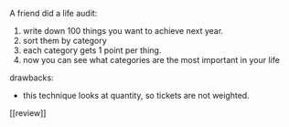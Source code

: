 A friend did a life audit:
1. write down 100 things you want to achieve next year.
2. sort them by category
3. each category gets 1 point per thing.
4. now you can see what categories are the most important in your life

drawbacks:
- this technique looks at quantity, so tickets are not weighted.

[[review]]